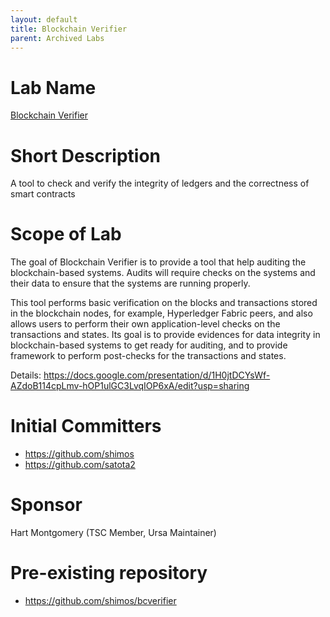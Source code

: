 ```yaml
---
layout: default
title: Blockchain Verifier
parent: Archived Labs
---
```

# Lab Name
[Blockchain Verifier](https://github.com/hyperledger-labs/blockchain-verifier)

# Short Description
A tool to check and verify the integrity of ledgers and the correctness of smart contracts

# Scope of Lab
The goal of Blockchain Verifier is to provide a tool that help auditing the blockchain-based systems.
Audits will require checks on the systems and their data to ensure that the systems are running properly.

This tool performs basic verification on the blocks and transactions stored in the blockchain nodes, for example, Hyperledger Fabric peers, and also allows users to perform their own application-level checks on the transactions and states.
Its goal is to provide evidences for data integrity in blockchain-based systems to get ready for auditing,
and to provide framework to perform post-checks for the transactions and states.

Details: https://docs.google.com/presentation/d/1H0jtDCYsWf-AZdoB114cpLmv-hOP1ulGC3LvqIOP6xA/edit?usp=sharing

# Initial Committers
- https://github.com/shimos
- https://github.com/satota2

# Sponsor
Hart Montgomery (TSC Member, Ursa Maintainer)

# Pre-existing repository
- https://github.com/shimos/bcverifier
